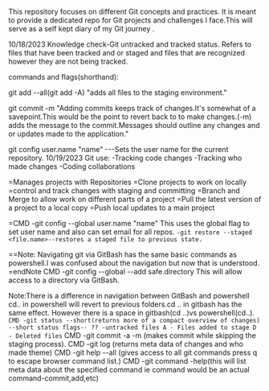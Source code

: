 This repository focuses on different Git concepts and practices. It is meant to provide a dedicated repo for Git projects and challenges I face.This will serve as a self kept diary of my Git journey .

10/18/2023
Knowledge check-Git untracked and tracked status.
Refers to files that have been tracked and or staged and files that are recognized however they are not being tracked.

commands and flags(shorthand):

git add --all(git add -A) "adds all files to the staging environment."

git commit -m "Adding commits keeps track of changes.It's somewhat of a savepoint.This would be the point to revert back to to make changes.(-m) adds the message to the commit.Messages should outline any changes and or updates made to the application."

git config user.name "name" ---Sets the user name for the current repository.
10/19/2023
Git use:
-Tracking code changes
-Tracking who made changes
-Coding collaborations

=Manages projects with Repositories
=Clone projects to work on locally
=control and track changes with staging and committing
=Branch and Merge to allow work on different parts of a project
=Pull the latest version of a project to a local copy
=Push local updates to a main project

=CMD
-git config --global user.name "name"
This uses the global flag to set user name and also can set email
for all repos.
``
-git restore --staged <file.name>--restores a staged file to previous state.
``

==Note: Navigating git via GitBash has the same basic commands as powershell.I was confused about the navigation but now that is understood.
=endNote
CMD
 -git config --global --add safe.directory <PATH>
 This will allow access to a directory via GitBash.
 
 Note:There is a difference in navigation between GitBash and powershell
 cd.. in powershell will revert to previous folders.cd .. in gitbash has the same effect. However there is a space in gitbash(cd ..)vs powershell(cd..).
 ``
 CMD
 -git status --short(returns more of a compact overview of changes)
 --short status flags--
 ?? -untracked files
 A - Files added to stage
 D - Deleted files
 ``
 CMD
 -git commit -a -m (makes commit while skipping the staging process).
 CMD
 -git log (returns meta data of changes and who made theme)
 CMD
 -git help --all (gives access to all git commands press q to escape browser command list.)
 CMD
 -git command -help(this will list meta data about the specified command ie command would be an actual command-commit,add,etc)



